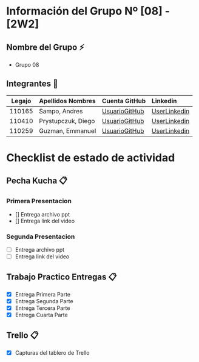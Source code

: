 # Información del Grupo Nº [08] - [2W2]


## Nombre del Grupo :zap:

* Grupo 08


## Integrantes :busts_in_silhouette:

| Legajo| Apellidos Nombres  | Cuenta GitHub | Linkedin
| :------: | :-------- | :-------- | :-------- |
| 110165 | Sampo, Andres |[UsuarioGitHub](https://github.com/aSampo)|[UserLinkedin](https://www.linkedin.com/in/andr%C3%A9s-sampo-45aa5618a/)|
| 110410 | Prystupczuk, Diego |[UsuarioGitHub](https://github.com/drprystupczuk)|[UserLinkedin](https://www.linkedin.com/in/diegoprystupczuk/)|
| 110259 | Guzman, Emmanuel |[UsuarioGitHub](https://github.com/Emmaguzman)|[UserLinkedin](https://www.linkedin.com/in/emmanuel-guzman-072957171/)|

# Checklist de estado de actividad

## Pecha Kucha :clipboard:

### Primera Presentacion

- [] Entrega archivo ppt
- [] Entrega link del video

### Segunda Presentacion

- [ ] Entrega archivo ppt
- [ ] Entrega link del video

## Trabajo Practico Entregas :clipboard:
- [x] Entrega Primera Parte
- [x] Entrega Segunda Parte
- [x] Entrega Tercera Parte
- [x] Entrega Cuarta Parte

## Trello :clipboard:
- [x] Capturas del tablero de Trello
